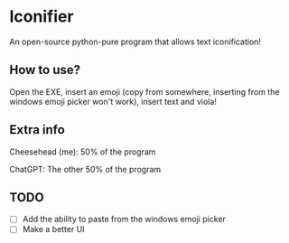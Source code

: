 # Iconifier
An open-source python-pure program that allows text iconification!

## How to use?
Open the EXE, insert an emoji (copy from somewhere, inserting from the windows emoji picker won't work), insert text and viola!

## Extra info
Cheesehead (me): 50% of the program

ChatGPT: The other 50% of the program

## TODO
* [ ] Add the ability to paste from the windows emoji picker
* [ ] Make a better UI
